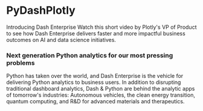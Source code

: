 # PyDashPlotly
Introducing Dash Enterprise
Watch this short video by Plotly's VP of Product to see how Dash Enterprise delivers faster and more impactful business outcomes on AI and data science initiatives.

### Next generation Python analytics for our most pressing problems
Python has taken over the world, and Dash Enterprise is the vehicle for delivering Python analytics to business users.
In addition to disrupting traditional dashboard analytics, Dash & Python are behind the analytic apps of tomorrow's industries: Autonomous vehicles, the clean energy transition, quantum computing, and R&D for advanced materials and therapeutics.
